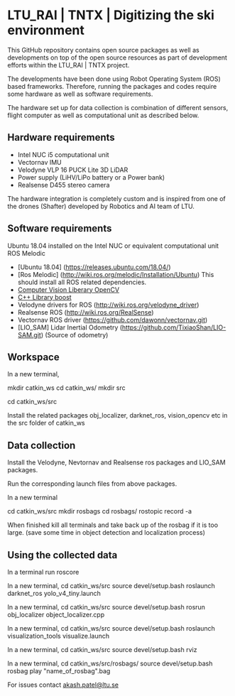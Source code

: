 # LTU_RAI | TNTX | Digitizing the ski environment 

This GitHub repository contains open source packages as well as developments on top of the open source resources as part of development efforts within the LTU_RAI | TNTX project.

The developments have been done using Robot Operating System (ROS) based frameworks. Therefore, running the packages and codes require some hardware as well as software requirements. 

The hardware set up for data collection is combination of different sensors, flight computer as well as computational unit as described below. 

## Hardware requirements

- Intel NUC i5 computational unit
- Vectornav IMU
- Velodyne VLP 16 PUCK Lite 3D LiDAR
- Power supply (LiHV/LiPo battery or a Power bank)
- Realsense D455 stereo camera

The hardware integration is completely custom and is inspired from one of the drones (Shafter) developed by Robotics and AI team of LTU.

## Software requirements

Ubuntu 18.04 installed on the Intel NUC or equivalent computational unit
ROS Melodic 
- [Ubuntu 18.04] (https://releases.ubuntu.com/18.04/)
- [Ros Melodic] (http://wiki.ros.org/melodic/Installation/Ubuntu)
    This should install all ROS related dependencies.
- [Computer Vision Liberary OpenCV](http://opencv.org/) 
- [C++ Library boost](http://www.boost.org/) 
- Velodyne drivers for ROS (http://wiki.ros.org/velodyne_driver)
- Realsense ROS (http://wiki.ros.org/RealSense)
- Vectornav ROS driver (https://github.com/dawonn/vectornav.git)
- [LIO_SAM] Lidar Inertial Odometry (https://github.com/TixiaoShan/LIO-SAM.git) (Source of odometry)

## Workspace

In a new terminal,

mkdir catkin_ws
cd catkin_ws/
mkdir src

cd catkin_ws/src

Install the related packages obj_localizer, darknet_ros, vision_opencv etc in the src folder of catkin_ws

## Data collection 

Install the Velodyne, Nevtornav and Realsense ros packages and LIO_SAM packages.

Run the corresponding launch files from above packages. 

In a new terminal 

cd catkin_ws/src
mkdir rosbags
cd rosbags/
rostopic record -a

When finished kill all terminals and take back up of the rosbag if it is too large. (save some time in object detection and localization process)

## Using the collected data

In a terminal run roscore

In a new terminal, 
cd catkin_ws/src
source devel/setup.bash
roslaunch darknet_ros yolo_v4_tiny.launch 

In a new terminal, 
cd catkin_ws/src
source devel/setup.bash
rosrun obj_localizer object_localizer.cpp 

In a new terminal,
cd catkin_ws/src
source devel/setup.bash
roslaunch visualization_tools visualize.launch

In a new terminal,
cd catkin_ws/src
source devel/setup.bash
rviz

In a new terminal,
cd catkin_ws/src/rosbags/
source devel/setup.bash
rosbag play "name_of_rosbag".bag

For issues contact akash.patel@ltu.se 
